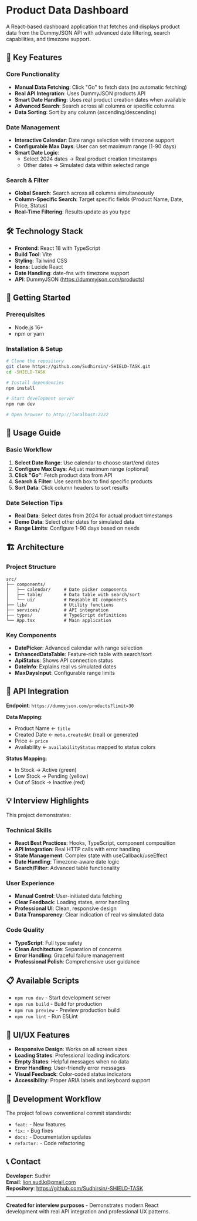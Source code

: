 # Product Data Dashboard

A React-based dashboard application that fetches and displays product data from the DummyJSON API with advanced date filtering, search capabilities, and timezone support.

## 🎯 Key Features

### Core Functionality
- **Manual Data Fetching**: Click "Go" to fetch data (no automatic fetching)
- **Real API Integration**: Uses DummyJSON products API
- **Smart Date Handling**: Uses real product creation dates when available
- **Advanced Search**: Search across all columns or specific columns
- **Data Sorting**: Sort by any column (ascending/descending)

### Date Management
- **Interactive Calendar**: Date range selection with timezone support
- **Configurable Max Days**: User can set maximum range (1-90 days)
- **Smart Date Logic**: 
  - Select 2024 dates → Real product creation timestamps
  - Other dates → Simulated data within selected range

### Search & Filter
- **Global Search**: Search across all columns simultaneously
- **Column-Specific Search**: Target specific fields (Product Name, Date, Price, Status)
- **Real-Time Filtering**: Results update as you type

## 🛠 Technology Stack

- **Frontend**: React 18 with TypeScript
- **Build Tool**: Vite
- **Styling**: Tailwind CSS
- **Icons**: Lucide React
- **Date Handling**: date-fns with timezone support
- **API**: DummyJSON (https://dummyjson.com/products)

## 🚀 Getting Started

### Prerequisites
- Node.js 16+
- npm or yarn

### Installation & Setup

```bash
# Clone the repository
git clone https://github.com/Sudhirsin/-SHIELD-TASK.git
cd -SHIELD-TASK

# Install dependencies
npm install

# Start development server
npm run dev

# Open browser to http://localhost:2222
```

## 📖 Usage Guide

### Basic Workflow
1. **Select Date Range**: Use calendar to choose start/end dates
2. **Configure Max Days**: Adjust maximum range (optional)
3. **Click "Go"**: Fetch product data from API
4. **Search & Filter**: Use search box to find specific products
5. **Sort Data**: Click column headers to sort results

### Date Selection Tips
- **Real Data**: Select dates from 2024 for actual product timestamps
- **Demo Data**: Select other dates for simulated data
- **Range Limits**: Configure 1-90 days based on needs

## 🏗 Architecture

### Project Structure
```
src/
├── components/
│   ├── calendar/     # Date picker components
│   ├── table/        # Data table with search/sort
│   └── ui/           # Reusable UI components
├── lib/              # Utility functions
├── services/         # API integration
├── types/            # TypeScript definitions
└── App.tsx           # Main application
```

### Key Components
- **DatePicker**: Advanced calendar with range selection
- **EnhancedDataTable**: Feature-rich table with search/sort
- **ApiStatus**: Shows API connection status
- **DateInfo**: Explains real vs simulated dates
- **MaxDaysInput**: Configurable range limits

## 🔧 API Integration

**Endpoint**: `https://dummyjson.com/products?limit=30`

**Data Mapping**:
- Product Name ← `title`
- Created Date ← `meta.createdAt` (real) or generated
- Price ← `price`
- Availability ← `availabilityStatus` mapped to status colors

**Status Mapping**:
- In Stock → Active (green)
- Low Stock → Pending (yellow)  
- Out of Stock → Inactive (red)

## 💡 Interview Highlights

This project demonstrates:

### Technical Skills
- **React Best Practices**: Hooks, TypeScript, component composition
- **API Integration**: Real HTTP calls with error handling
- **State Management**: Complex state with useCallback/useEffect
- **Date Handling**: Timezone-aware date logic
- **Search/Filter**: Advanced table functionality

### User Experience
- **Manual Control**: User-initiated data fetching
- **Clear Feedback**: Loading states, error handling
- **Professional UI**: Clean, responsive design
- **Data Transparency**: Clear indication of real vs simulated data

### Code Quality
- **TypeScript**: Full type safety
- **Clean Architecture**: Separation of concerns
- **Error Handling**: Graceful failure management
- **Professional Polish**: Comprehensive user guidance

## 📋 Available Scripts

- `npm run dev` - Start development server
- `npm run build` - Build for production
- `npm run preview` - Preview production build
- `npm run lint` - Run ESLint

## 🎨 UI/UX Features

- **Responsive Design**: Works on all screen sizes
- **Loading States**: Professional loading indicators
- **Empty States**: Helpful messages when no data
- **Error Handling**: User-friendly error messages
- **Visual Feedback**: Color-coded status indicators
- **Accessibility**: Proper ARIA labels and keyboard support

## 🔄 Development Workflow

The project follows conventional commit standards:
- `feat:` - New features
- `fix:` - Bug fixes
- `docs:` - Documentation updates
- `refactor:` - Code refactoring

## 📞 Contact

**Developer**: Sudhir  
**Email**: lion.sud.k@gmail.com  
**Repository**: https://github.com/Sudhirsin/-SHIELD-TASK

---

**Created for interview purposes** - Demonstrates modern React development with real API integration and professional UX patterns.

